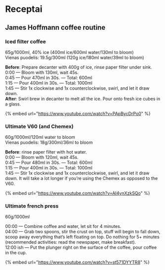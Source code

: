 # Receptai

## James Hoffmann coffee routine

### Iced filter coffee

65g/1000ml, 40% ice (400ml ice/600ml water/130ml to bloom)\
Vienas puodelis: 19.5g/300ml (120g ice/180ml water/39ml to bloom)

**Before**: Prepare decanter with 400g of ice, rinse paper filter under sink.\
0:00 — Bloom with 130ml, wait 45s.\
0:45 — Pour 470ml in 30s. — Total: 600ml\
1:15 — Pour 400ml in 30s. — Total: 1000ml\
1:45 — Stir 1x clockwise and 1x counterclockwise, swirl, and let it draw down.\
**After**: Swirl brew in decanter to melt all the ice. Pour onto fresh ice cubes in a glass.

{% embed url="https://www.youtube.com/watch?v=PApBycDrPo0" %}

### Ultimate V60 (and Chemex)

60g/1000ml/120ml water to bloom\
Vienas puodelis: 18g/300ml/36ml to bloom

**Before**: rinse paper filter with hot water.\
0:00 — Bloom with 120ml, wait 45s.\
0:45 — Pour 480ml in 30s. — Total: 600ml\
1:15 — Pour 400ml in 30s. — Total: 1000ml\
1:45 — Stir 1x clockwise and 1x counterclockwise, swirl, and let it draw down. It will take a lot longer if you’re using the Chemex as opposed to the V60.

{% embed url="https://www.youtube.com/watch?v=AI4ynXzkSQo" %}

### Ultimate french press

60g/1000ml

00:00 — Combine coffee and water, let sit for 4 minutes.\
04:00 — Grab two spoons, stir the crust on top, stuff will begin to fall down, scoop away everything that’s left floating on top. Do nothing for 5+ minutes (recommended activities: read the newspaper, make breakfast).\
12:00 ish — Put the plunger right on the surface of the coffee, pour coffee in the cup.

{% embed url="https://www.youtube.com/watch?v=st571DYYTR8" %}

